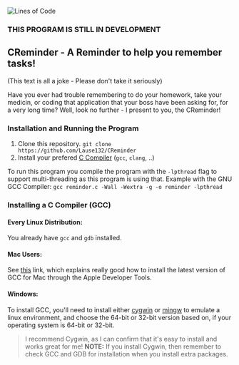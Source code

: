 ![Lines of Code](https://tokei.rs/b1/github/Lause132/CReminder?category=code) 

### **THIS PROGRAM IS STILL IN DEVELOPMENT**

## CReminder - A Reminder to help you remember tasks!

(This text is all a joke - Please don't take it seriously)

Have you ever had trouble remembering to do your homework, take your medicin, or coding that application that your boss have been asking for, for a very long time?
Well, look no further - I present to you, the CReminder!

### Installation and Running the Program

1. Clone this repository.
`git clone https://github.com/Lause132/CReminder`
2. Install your prefered [C Compiler](#inst-c-compiler) (`gcc`, `clang`, ..)

To run this program you compile the program with the `-lpthread` flag to support multi-threading as this program is using that.
Example with the GNU GCC Compiler:
`gcc reminder.c -Wall -Wextra -g -o reminder -lpthread`

### Installing a C Compiler (GCC) <a name="inst-c-compiler"></a>

#### Every Linux Distribution:
You already have `gcc` and `gdb` installed.

#### Mac Users:
See [this](https://mkyong.com/mac/how-to-install-gcc-compiler-on-mac-os-x/) link, which explains really good how to install the latest version of GCC for Mac through the Apple Developer Tools.

#### Windows:
To install GCC, you'll need to install either [cygwin](https://cygwin.com/install.html) or [mingw](https://osdn.net/projects/mingw/releases/) to emulate a linux environment, and choose the 64-bit or 32-bit version based on, if your operating system is 64-bit or 32-bit.
> I recommend Cygwin, as I can confirm that it's easy to install and works great for me!
**NOTE:** If you install Cygwin, then remember to check GCC and GDB for installation when you install extra packages.
